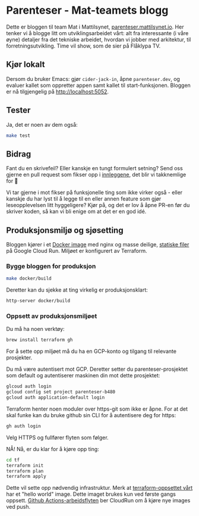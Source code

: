 # Parenteser - Mat-teamets blogg

Dette er bloggen til team Mat i Mattilsynet,
[parenteser.mattilsynet.io](https://parenteser.mattilsynet.io). Her tenker vi å
blogge litt om utviklingsarbeidet vårt: alt fra interessante (i våre øyne)
detaljer fra det tekniske arbeidet, hvordan vi jobber med arkitektur, til
forretningsutvikling. Time vil show, som de sier på Flåklypa TV.

## Kjør lokalt

Dersom du bruker Emacs: gjør `cider-jack-in`, åpne `parenteser.dev`, og evaluer
kallet som oppretter appen samt kallet til start-funksjonen. Bloggen er nå
tilgjengelig på [http://localhost:5052](http://localhost:5052).

## Tester

Ja, det er noen av dem også:

```sh
make test
```

## Bidrag

Fant du en skrivefeil? Eller kanskje en tungt formulert setning? Send oss gjerne
en pull request som fikser opp i [innleggene](./content/blog-posts), det blir vi
takknemlige for 🙏

Vi tar gjerne i mot fikser på funksjonelle ting som ikke virker også - eller
kanskje du har lyst til å legge til en eller annen feature som gjør
leseopplevelsen litt hyggeligere? Kjør på, og det er lov å åpne PR-en før du
skriver koden, så kan vi bli enige om at det er en god idé.

## Produksjonsmiljø og sjøsetting

Bloggen kjører i et [Docker image](./docker) med nginx og masse deilige,
[statiske filer](https://parenteser.mattilsynet.io/lange-flate-filer/) på Google
Cloud Run. Miljøet er konfigurert av Terraform.

### Bygge bloggen for produksjon

```sh
make docker/build
```

Deretter kan du sjekke at ting virkelig er produksjonsklart:

```sh
http-server docker/build
```

### Oppsett av produksjonsmiljøet

Du må ha noen verktøy:

```sh
brew install terraform gh
```

For å sette opp miljøet må du ha en GCP-konto og tilgang til relevante
prosjekter.

Du må være autentisert mot GCP. Deretter setter du parenteser-prosjektet som
default og autentiserer maskinen din mot dette prosjektet:

```sh
glcoud auth login
gcloud config set project parenteser-b480
gcloud auth application-default login
```

Terraform henter noen moduler over https-git som ikke er åpne. For at det skal
funke kan du bruke github sin CLI for å autentisere deg for https:

```sh
gh auth login
```

Velg HTTPS og fullfører flyten som følger.

NÅ! Nå, er du klar for å kjøre opp ting:

```sh
cd tf
terraform init
terraform plan
terraform apply
```

Dette vil sette opp nødvendig infrastruktur. Merk at [terraform-oppsettet
vårt](./tf/main.tf) har et "hello world" image. Dette imaget brukes kun ved
første gangs oppsett. [Github
Actions-arbeidsflyten](.github/workflows/build.yml) ber CloudRun om å kjøre nye
images ved push.
